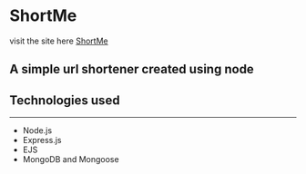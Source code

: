 # ShortMe

visit the site here [ShortMe](http://shortme.cloud)

## A simple url shortener created using node

## Technologies used
***
* Node.js
* Express.js 
* EJS
* MongoDB and Mongoose
